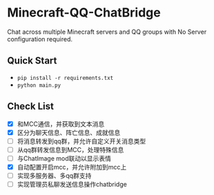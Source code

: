 # Minecraft-QQ-ChatBridge
Chat across multiple Minecraft servers and QQ groups with No Server configuration required.

## Quick Start
- `pip install -r requirements.txt`
- `python main.py`

## Check List
- [x] 和MCC通信，并获取到文本消息
- [x] 区分为聊天信息、阵亡信息、成就信息
- [ ] 将消息转发到qq群，并允许自定义开关消息类型
- [ ] 从qq群转发信息到MCC，处理特殊信息
- [ ] 与ChatImage mod联动以显示表情
- [x] 自动配置开启mcc，并允许附加到mcc上
- [ ] 实现多服务器、多qq群支持
- [ ] 实现管理员私聊发送信息操作chatbridge